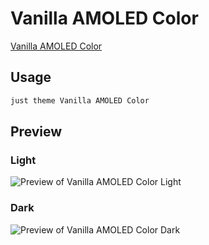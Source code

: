 # Vanilla AMOLED Color

[Vanilla AMOLED Color](https://github.Com/Sskki-exe)

## Usage

```bash
just theme Vanilla AMOLED Color
```

## Preview

### Light

![Preview of Vanilla AMOLED Color Light](preview-light.png)

### Dark

![Preview of Vanilla AMOLED Color Dark](preview-dark.png)
